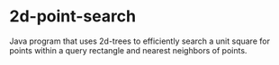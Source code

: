 # 2d-point-search
Java program that uses 2d-trees to efficiently search a unit square for points within a query rectangle and nearest neighbors of points.
